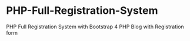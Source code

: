 # PHP-Full-Registration-System
PHP Full Registration System with Bootstrap 4
PHP Blog with Registration form
